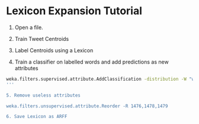 # Lexicon Expansion Tutorial

1. Open a file.

2. Train Tweet Centroids


3. Label Centroids using a Lexicon


4. Train a classifier on labelled words and add predictions as new attributes

 ```bash
weka.filters.supervised.attribute.AddClassification -distribution -W "weka.classifiers.meta.FilteredClassifier -F \"weka.filters.unsupervised.attribute.RemoveType -T string\" -W weka.classifiers.functions.LibLINEAR -- -S 7 -C 1.0 -E 0.001 -B 1.0 -P -L 0.1 -I 1000"
'''

5. Remove useless attributes

weka.filters.unsupervised.attribute.Reorder -R 1476,1478,1479

6. Save Lexicon as ARFF